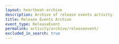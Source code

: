 ```yaml
---
layout: heartbeat-archive
description: Archive of release events activity.
title: Release Events Archive
event_type: ReleaseEvent
permalink: activity/archive/releaseevent/
excluded_in_search: true
---
```


